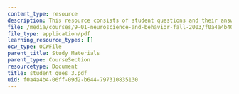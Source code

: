 ```yaml
---
content_type: resource
description: This resource consists of student questions and their answers.
file: /media/courses/9-01-neuroscience-and-behavior-fall-2003/f0a4a4b406ff09d2b644797310835130_student_ques_3.pdf
file_type: application/pdf
learning_resource_types: []
ocw_type: OCWFile
parent_title: Study Materials
parent_type: CourseSection
resourcetype: Document
title: student_ques_3.pdf
uid: f0a4a4b4-06ff-09d2-b644-797310835130
---
```

